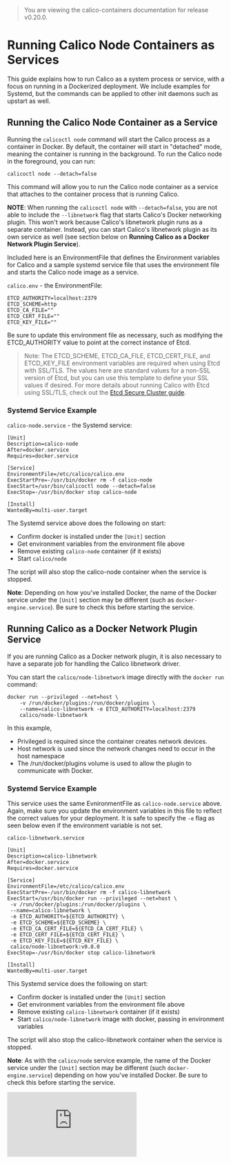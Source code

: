 > You are viewing the calico-containers documentation for release v0.20.0.

# Running Calico Node Containers as Services

This guide explains how to run Calico as a system process or service,
with a focus on running in a Dockerized deployment. We include
examples for Systemd, but the commands can be applied to other init
daemons such as upstart as well.

## Running the Calico Node Container as a Service
Running the `calicoctl node` command will start the Calico process as a
container in Docker.  By default, the container will start in "detached" mode,
meaning the container is running in the background.  To run the Calico node
in the foreground, you can run:
```
calicoctl node --detach=false
```

This command will allow you to run the Calico node container as a service that
attaches to the container process that is running Calico.

**NOTE**: When running the `calicoctl node` with `--detach=false`, you are not able to
include the `--libnetwork` flag that starts Calico's Docker networking plugin.
This won't work because Calico's libnetwork plugin runs as a separate
container.  Instead, you can start Calico's libnetwork plugin as its own
service as well (see section below on **Running Calico as a Docker Network
Plugin Service**).

Included here is an EnvironmentFile that defines the Environment variables for
Calico and a sample systemd service file that uses the environment file and
starts the Calico node image as a service.

`calico.env` - the EnvironmentFile:
```
ETCD_AUTHORITY=localhost:2379
ETCD_SCHEME=http
ETCD_CA_FILE=""
ETCD_CERT_FILE=""
ETCD_KEY_FILE=""
```

Be sure to update this environment file as necessary, such as modifying the
ETCD_AUTHORITY value to point at the correct instance of Etcd.

> Note: The ETCD_SCHEME, ETCD_CA_FILE, ETCD_CERT_FILE, and ETCD_KEY_FILE
> environment variables are required when using Etcd with SSL/TLS.  The values
> here are standard values for a non-SSL version of Etcd, but you can use this
> template to define your SSL values if desired.  For more details about running
> Calico with Etcd using SSL/TLS, check out the
> [Etcd Secure Cluster guide](EtcdSecureCluster.md).

### Systemd Service Example

`calico-node.service` - the Systemd service:

```
[Unit]
Description=calico-node
After=docker.service
Requires=docker.service

[Service]
EnvironmentFile=/etc/calico/calico.env
ExecStartPre=-/usr/bin/docker rm -f calico-node
ExecStart=/usr/bin/calicoctl node --detach=false
ExecStop=-/usr/bin/docker stop calico-node

[Install]
WantedBy=multi-user.target
```

The Systemd service above does the following on start:
  - Confirm docker is installed under the `[Unit]` section
  - Get environment variables from the environment file above
  - Remove existing `calico-node` container (if it exists)
  - Start `calico/node`

The script will also stop the calico-node container when the service is stopped.

**Note**: Depending on how you've installed Docker, the name of the Docker service
under the `[Unit]` section may be different (such as `docker-engine.service`).
Be sure to check this before starting the service.

## Running Calico as a Docker Network Plugin Service
If you are running Calico as a Docker network plugin, it is also necessary to
have a separate job for handling the Calico libnetwork driver.

You can start the `calico/node-libnetwork` image directly with the `docker run`
command:

```
docker run --privileged --net=host \
    -v /run/docker/plugins:/run/docker/plugins \
    --name=calico-libnetwork -e ETCD_AUTHORITY=localhost:2379
    calico/node-libnetwork
```

In this example,

 - Privileged is required since the container creates network devices.
 - Host network is used since the network changes need to occur in the host namespace
 - The /run/docker/plugins volume is used to allow the plugin to communicate with Docker.

### Systemd Service Example

This service uses the same EvnironmentFile as `calico-node.service` above. Again,
make sure you update the environment variables in this file to reflect the
correct values for your deployment.  It is safe to specify the `-e` flag as seen
below even if the environment variable is not set.

`calico-libnetwork.service`

```
[Unit]
Description=calico-libnetwork
After=docker.service
Requires=docker.service

[Service]
EnvironmentFile=/etc/calico/calico.env
ExecStartPre=-/usr/bin/docker rm -f calico-libnetwork
ExecStart=/usr/bin/docker run --privileged --net=host \
 -v /run/docker/plugins:/run/docker/plugins \
 --name=calico-libnetwork \
 -e ETCD_AUTHORITY=${ETCD_AUTHORITY} \
 -e ETCD_SCHEME=${ETCD_SCHEME} \
 -e ETCD_CA_CERT_FILE=${ETCD_CA_CERT_FILE} \
 -e ETCD_CERT_FILE=${ETCD_CERT_FILE} \
 -e ETCD_KEY_FILE=${ETCD_KEY_FILE} \
 calico/node-libnetwork:v0.8.0
ExecStop=-/usr/bin/docker stop calico-libnetwork

[Install]
WantedBy=multi-user.target
```

This Systemd service does the following on start:
  - Confirm docker is installed under the `[Unit]` section
  - Get environment variables from the environment file above
  - Remove existing `calico-libnetwork` container (if it exists)
  - Start `calico/node-libnetwork` image with docker, passing in environment variables

The script will also stop the calico-libnetwork container when the service is stopped.

**Note**: As with the `calico/node` service example, the name of the Docker service under
the `[Unit]` section may be different (such `docker-engine.service`) depending
on how you've installed Docker.
Be sure to check this before starting the service.

[![Analytics](https://calico-ga-beacon.appspot.com/UA-52125893-3/calico-containers/docs/CalicoAsService.md?pixel)](https://github.com/igrigorik/ga-beacon)
